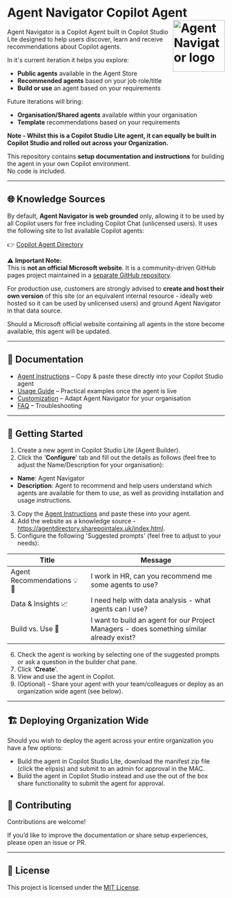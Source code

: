 # Agent Navigator Copilot Agent <img align="right" src="assets/agent-navigator-logo.png" alt="Agent Navigator logo" width="120">
Agent Navigator is a Copilot Agent built in Copilot Studio Lite designed to help users discover, learn and receive recommendations about Copilot agents.  

In it's current iteration it helps you explore:
- **Public agents** available in the Agent Store
- **Recommended agents** based on your job role/title
- **Build or use** an agent based on your requirements

Future iterations will bring:
- **Organisation/Shared agents** available within your organisation
- **Template** recommendations based on your requirements

**Note - Whilst this is a Copilot Studio Lite agent, it can equally be built in Copilot Studio and rolled out across your Organization.**

This repository contains **setup documentation and instructions** for building the agent in your own Copilot environment.  
No code is included.

---

## 🌐 Knowledge Sources

By default, **Agent Navigator is web grounded** only, allowing it to be used by all Copilot users for free including Copilot Chat (unlicensed users). 
It uses the following site to list available Copilot agents:

👉 [Copilot Agent Directory](https://agentdirectory.sharepointalex.uk/index.html)

⚠️ **Important Note:**  
This is **not an official Microsoft website**. It is a community-driven GitHub pages project maintained in a [separate GitHub repository](https://github.com/alexc-msft/copilot-agent-directory).  

For production use, customers are strongly advised to **create and host their own version** of this site (or an equivalent internal resource - ideally web hosted so it can be used by unlicensed users) and ground Agent Navigator in that data source. 

Should a Microsoft official website containing all agents in the store become available, this agent will be updated.

---

## 📖 Documentation

- [Agent Instructions](docs/instructions.md) – Copy & paste these directly into your Copilot Studio agent
- [Usage Guide](docs/usage.md) – Practical examples once the agent is live
- [Customization](docs/customization.md) – Adapt Agent Navigator for your organisation
- [FAQ](docs/faq.md) – Troubleshooting

---

## 🚀 Getting Started

1. Create a new agent in Copilot Studio Lite (Agent Builder).
2. Click the '**Configure**' tab and fill out the details as follows (feel free to adjust the Name/Description for your organisation):

- **Name**: Agent Navigator
- **Description**: Agent to recommend and help users understand which agents are available for them to use, as well as providing installation and usage instructions.

3. Copy the [Agent Instructions](docs/instructions.md) and paste these into your agent.
4. Add the website as a knowledge source - https://agentdirectory.sharepointalex.uk/index.html.
5. Configure the following 'Suggested prompts' (feel free to adjust to your needs):

| Title | Message |
|----------|----------|
| Agent Recommendations 💡 👥   | I work in HR, can you recommend me some agents to use?  |
| Data & Insights 📈   | I need help with data analysis - what agents can I use?   |
| Build vs. Use 🧭    | I want to build an agent for our Project Managers - does something similar already exist?   |

6. Check the agent is working by selecting one of the suggested prompts or ask a question in the builder chat pane.
7. Click '**Create**'.
8. View and use the agent in Copilot.
9. (Optional) - Share your agent with your team/colleagues or deploy as an organization wide agent (see below).

---

## 🏗️ Deploying Organization Wide

Should you wish to deploy the agent across your entire organization you have a few options:

- Build the agent in Copilot Studio Lite, download the manifest zip file (click the elipsis) and submit to an admin for approval in the MAC.
- Build the agent in Copilot Studio instead and use the out of the box share functionality to submit the agent for approval.

## 🤝 Contributing

Contributions are welcome!  

If you’d like to improve the documentation or share setup experiences, please open an issue or PR.

---

## 📜 License

This project is licensed under the [MIT License](LICENSE).

